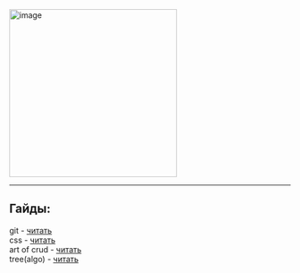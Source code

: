 <img height="300" alt="image" src="https://github.com/user-attachments/assets/25d44544-45f5-4ef1-b30d-548522262ef3" />

---

## Гайды:

git - [читать](https://github.com/ru51a4/programming-guide/blob/main/git.md)  
css - [читать](https://github.com/ru51a4/programming-guide/blob/main/css.md)  
art of crud - [читать](https://github.com/ru51a4/programming-guide/blob/main/crud.md)  
tree(algo) - [читать](https://github.com/ru51a4/programming-guide/blob/main/tree.md)  
